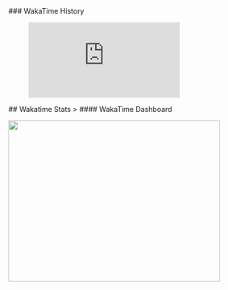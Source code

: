 <body id='top'>
### WakaTime History
<!--START_SECTION:waka--><!--END_SECTION:waka-->
<figure><embed src="https://wakatime.com/share/@659af4a0-247b-4b6e-a0e7-0bd6af6f3ccc/4f536c01-cf8f-4f16-a9d1-ed035b625bd1.svg"></embed></figure>
  ## Wakatime Stats
> #### WakaTime Dashboard
  <p>
 <p>
    <img src="https://wakatime.com/share/@steavean/8ba047a2-5f4f-488b-bcec-04dfd6ea44ce.svg](https://wakatime.com/share/@659af4a0-247b-4b6e-a0e7-0bd6af6f3ccc/4f536c01-cf8f-4f16-a9d1-ed035b625bd1.svg" height="320" width="420">
  </p>
 </p> 
</body>
